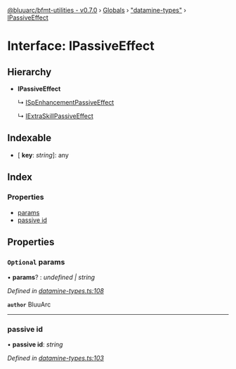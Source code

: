 [@bluuarc/bfmt-utilities - v0.7.0](../README.md) › [Globals](../globals.md) › ["datamine-types"](../modules/_datamine_types_.md) › [IPassiveEffect](_datamine_types_.ipassiveeffect.md)

# Interface: IPassiveEffect

## Hierarchy

* **IPassiveEffect**

  ↳ [ISpEnhancementPassiveEffect](_datamine_types_.ispenhancementpassiveeffect.md)

  ↳ [IExtraSkillPassiveEffect](_datamine_types_.iextraskillpassiveeffect.md)

## Indexable

* \[ **key**: *string*\]: any

## Index

### Properties

* [params](_datamine_types_.ipassiveeffect.md#optional-params)
* [passive id](_datamine_types_.ipassiveeffect.md#passive-id)

## Properties

### `Optional` params

• **params**? : *undefined | string*

*Defined in [datamine-types.ts:108](https://github.com/BluuArc/bfmt-utilities/blob/master/src/datamine-types.ts#L108)*

**`author`** BluuArc

___

###  passive id

• **passive id**: *string*

*Defined in [datamine-types.ts:103](https://github.com/BluuArc/bfmt-utilities/blob/master/src/datamine-types.ts#L103)*

